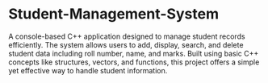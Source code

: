 # Student-Management-System
A console-based C++ application designed to manage student records efficiently. The system allows users to add, display, search, and delete student data including roll number, name, and marks. Built using basic C++ concepts like structures, vectors, and functions, this project offers a simple yet effective way to handle student information.
